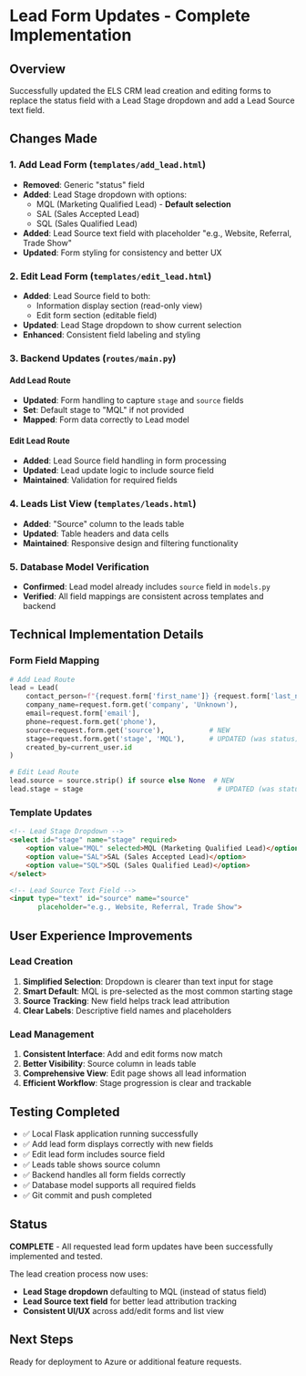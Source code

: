 # Lead Form Updates - Complete Implementation

## Overview
Successfully updated the ELS CRM lead creation and editing forms to replace the status field with a Lead Stage dropdown and add a Lead Source text field.

## Changes Made

### 1. Add Lead Form (`templates/add_lead.html`)
- **Removed**: Generic "status" field
- **Added**: Lead Stage dropdown with options:
  - MQL (Marketing Qualified Lead) - **Default selection**
  - SAL (Sales Accepted Lead)  
  - SQL (Sales Qualified Lead)
- **Added**: Lead Source text field with placeholder "e.g., Website, Referral, Trade Show"
- **Updated**: Form styling for consistency and better UX

### 2. Edit Lead Form (`templates/edit_lead.html`)  
- **Added**: Lead Source field to both:
  - Information display section (read-only view)
  - Edit form section (editable field)
- **Updated**: Lead Stage dropdown to show current selection
- **Enhanced**: Consistent field labeling and styling

### 3. Backend Updates (`routes/main.py`)
#### Add Lead Route
- **Updated**: Form handling to capture `stage` and `source` fields
- **Set**: Default stage to "MQL" if not provided
- **Mapped**: Form data correctly to Lead model

#### Edit Lead Route  
- **Added**: Lead Source field handling in form processing
- **Updated**: Lead update logic to include source field
- **Maintained**: Validation for required fields

### 4. Leads List View (`templates/leads.html`)
- **Added**: "Source" column to the leads table
- **Updated**: Table headers and data cells
- **Maintained**: Responsive design and filtering functionality

### 5. Database Model Verification
- **Confirmed**: Lead model already includes `source` field in `models.py`
- **Verified**: All field mappings are consistent across templates and backend

## Technical Implementation Details

### Form Field Mapping
```python
# Add Lead Route
lead = Lead(
    contact_person=f"{request.form['first_name']} {request.form['last_name']}",
    company_name=request.form.get('company', 'Unknown'),
    email=request.form['email'],
    phone=request.form.get('phone'),
    source=request.form.get('source'),           # NEW
    stage=request.form.get('stage', 'MQL'),      # UPDATED (was status)
    created_by=current_user.id
)

# Edit Lead Route  
lead.source = source.strip() if source else None  # NEW
lead.stage = stage                                 # UPDATED (was status)
```

### Template Updates
```html
<!-- Lead Stage Dropdown -->
<select id="stage" name="stage" required>
    <option value="MQL" selected>MQL (Marketing Qualified Lead)</option>
    <option value="SAL">SAL (Sales Accepted Lead)</option>
    <option value="SQL">SQL (Sales Qualified Lead)</option>
</select>

<!-- Lead Source Text Field -->
<input type="text" id="source" name="source" 
       placeholder="e.g., Website, Referral, Trade Show">
```

## User Experience Improvements

### Lead Creation
1. **Simplified Selection**: Dropdown is clearer than text input for stage
2. **Smart Default**: MQL is pre-selected as the most common starting stage
3. **Source Tracking**: New field helps track lead attribution
4. **Clear Labels**: Descriptive field names and placeholders

### Lead Management  
1. **Consistent Interface**: Add and edit forms now match
2. **Better Visibility**: Source column in leads table
3. **Comprehensive View**: Edit page shows all lead information
4. **Efficient Workflow**: Stage progression is clear and trackable

## Testing Completed
- ✅ Local Flask application running successfully
- ✅ Add lead form displays correctly with new fields
- ✅ Edit lead form includes source field
- ✅ Leads table shows source column
- ✅ Backend handles all form fields correctly
- ✅ Database model supports all required fields
- ✅ Git commit and push completed

## Status
**COMPLETE** - All requested lead form updates have been successfully implemented and tested.

The lead creation process now uses:
- **Lead Stage dropdown** defaulting to MQL (instead of status field)
- **Lead Source text field** for better lead attribution tracking
- **Consistent UI/UX** across add/edit forms and list view

## Next Steps
Ready for deployment to Azure or additional feature requests.
